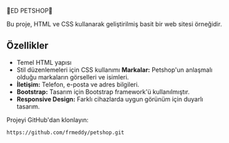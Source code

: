 🐾ED PETSHOP🐾

Bu proje, HTML ve CSS kullanarak geliştirilmiş basit bir web sitesi örneğidir.
## Özellikler

- Temel HTML yapısı
- Stil düzenlemeleri için CSS kullanımı
**Markalar:** Petshop'un anlaşmalı olduğu markaların görselleri ve isimleri.
- **İletişim:** Telefon, e-posta ve adres bilgileri.
- **Bootstrap:** Tasarım için Bootstrap framework'ü kullanılmıştır.
- **Responsive Design:** Farklı cihazlarda uygun görünüm için duyarlı tasarım.

Projeyi GitHub'dan klonlayın:
   ```bash
  https://github.com/frmeddy/petshop.git
